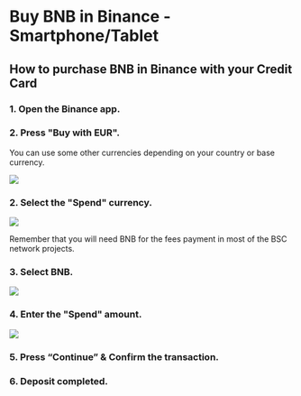 # Buy BNB in Binance - Smartphone/Tablet

## How to purchase BNB in Binance with your Credit Card



### 1. Open the Binance app.

### 2. Press "Buy with EUR".

You can use some other currencies depending on your country or base currency.



![](../../../.gitbook/assets/1615028657935%20%282%29%20%282%29.jpg)

### 

### 2. Select the "Spend" currency.



![](../../../.gitbook/assets/1615028657928.jpg)



Remember that you will need BNB for the fees payment in most of the BSC network projects.



### 3. Select BNB.



![](../../../.gitbook/assets/1615028657920.jpg)



### 4. Enter the "Spend" amount.



![](../../../.gitbook/assets/1615028657912.jpg)





### 5. Press “Continue” & Confirm the transaction.



### 6. Deposit completed.





